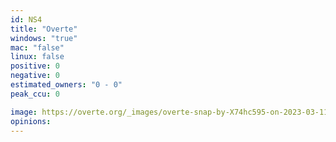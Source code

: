 ```yaml
---
id: NS4
title: "Overte"
windows: "true"
mac: "false"
linux: false
positive: 0
negative: 0
estimated_owners: "0 - 0"
peak_ccu: 0

image: https://overte.org/_images/overte-snap-by-X74hc595-on-2023-03-11_19-25-27.jpg
opinions:
---
```


